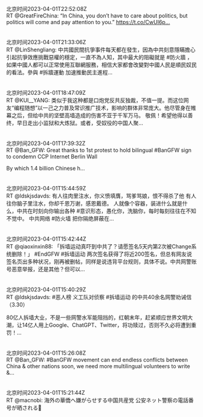 北京时间2023-04-01T22:52:08Z<br>RT @GreatFireChina: “In China, you don’t have to care about politics, but politics will come and pay attention to you.”
https://t.co/CwUI6p…<br><br><br>北京时间2023-04-01T21:33:06Z<br>RT @LinShengliang: 中共國民間抗爭事件每天都在發生，因為中共刻意隱瞞擔心引起抗爭效應挑戰惡權的穩定，一直不為人知，其中最大的阻礙就是 #防火牆 ，如果中國人都可以正常使用互聯網服務，相信大家都會改變對中國人民是順民奴民的看法。參與 #拆牆運動 加速推動民主進程…<br><br><br>北京时间2023-04-01T18:47:09Z<br>RT @KUI__YANG: 类似于我这种都是口炮党反共反独裁，不值一提。而这位网友“编程随想”以一己之力普及常识推广技术，影响的群体非常庞大。他尽管身在帷幕之后，但给中共的坚壁高墙造成的伤害不亚于千军万马。
敬佩！希望他得以善终，早日走出小监狱和大炼狱。或者，受奴役的中国人聚…<br><br><br>北京时间2023-04-01T17:39:32Z<br>RT @Ban_GFW: Great thanks to 1st protest to hold bilingual #BanGFW sign to condemn CCP Internet Berlin Wall

By which 1.4 billion Chinese h…<br><br><br>北京时间2023-04-01T15:44:59Z<br>RT @ldskjsdavds: 有人往肉里注水，你义愤填膺，骂爹骂娘，恨不得杀了他
有人往你脑子里注水，你却千恩万谢，感恩戴德。
人就像个容器，装进什么就是什么，中共在时刻向你输出各种 #意识形态，愚化你，洗脑你，每时每刻往往在不知不觉中。
中共网络 #防火墙 把你隔绝屏蔽在…<br><br><br>北京时间2023-04-01T15:42:44Z<br>RT @qiaoxinxin88: 「拆墙运动真吓到中共了？请愿签名5天内第2次被Change系统删除！」
#EndGFW #拆墙运动
两次签名获得了将近200签名，但总有网友说签名页出多种状况，刚再被删帖，同样是说违背平台规则，具体不说。中共网警账号恶意举报，还是其他？但可以…<br><br><br>北京时间2023-04-01T15:40:29Z<br>RT @ldskjsdavds: #恶人榜 义工队对侦察 #拆墙运动 的中共40余名网警劝诫信（3.30）

80亿人拆墙大业，不是一些网警水军能阻挡的，红朝末年，赶紧顺应世界文明大潮，让14亿人用上Google、ChatGPT、Twitter，将功赎过，否则不久必将遭到重罚！…<br><br><br>北京时间2023-04-01T15:26:08Z<br>RT @Ban_GFW: #BanGFW movement can end endless conflicts between China &amp; other nations soon, we need more multilingual volunteers to write &amp;…<br><br><br>北京时间2023-04-01T15:21:44Z<br>RT @macnobi: 海外の華僑へ嫌がらせする中国共産党
公安ネット警察の電話番号が晒される🤣<br><br><br>